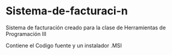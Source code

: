 # Sistema-de-facturaci-n
Sistema de facturación creado para la clase de Herramientas de Programación III

Contiene el Codigo fuente y un instalador .MSI

